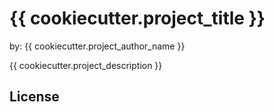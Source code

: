 # {{ cookiecutter.project_title }}

by: {{ cookiecutter.project_author_name }}

{{ cookiecutter.project_description }}

## License